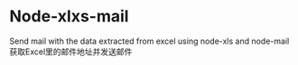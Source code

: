 # Node-xlxs-mail
Send mail with the data extracted from excel using node-xls and node-mail  获取Excel里的邮件地址并发送邮件
